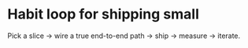 <!-- date: 2025-08-07 -->
# Habit loop for shipping small
Pick a slice → wire a true end-to-end path → ship → measure → iterate.
